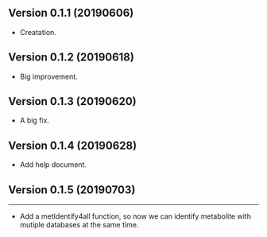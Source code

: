 ## Version 0.1.1 (20190606)

* Creatation.

## Version 0.1.2 (20190618)

* Big improvement.


## Version 0.1.3 (20190620)

* A big fix.

## Version 0.1.4 (20190628)

* Add help document.

## Version 0.1.5 (20190703)
--------------
* Add a metIdentify4all function, so now we can identify metabolite with mutiple databases at the same time.

